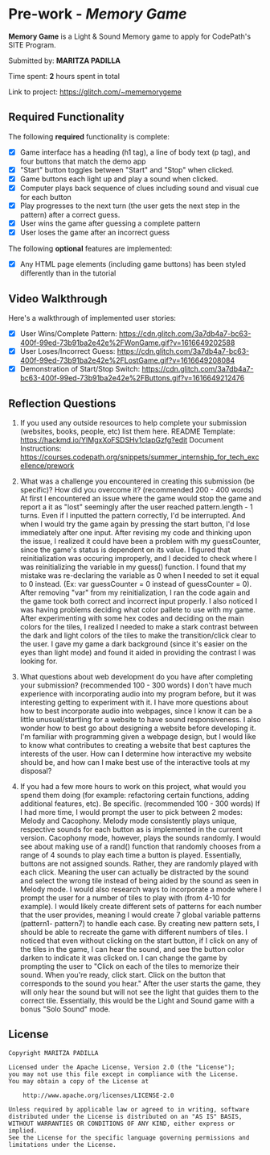# Pre-work - *Memory Game*

**Memory Game** is a Light & Sound Memory game to apply for CodePath's SITE Program. 

Submitted by: **MARITZA PADILLA**

Time spent: **2** hours spent in total

Link to project: https://glitch.com/~mememorygeme 

## Required Functionality

The following **required** functionality is complete:

* [X] Game interface has a heading (h1 tag), a line of body text (p tag), and four buttons that match the demo app
* [X] "Start" button toggles between "Start" and "Stop" when clicked. 
* [X] Game buttons each light up and play a sound when clicked. 
* [X] Computer plays back sequence of clues including sound and visual cue for each button
* [X] Play progresses to the next turn (the user gets the next step in the pattern) after a correct guess. 
* [X] User wins the game after guessing a complete pattern
* [X] User loses the game after an incorrect guess

The following **optional** features are implemented:

* [X] Any HTML page elements (including game buttons) has been styled differently than in the tutorial

## Video Walkthrough

Here's a walkthrough of implemented user stories:
* [X] User Wins/Complete Pattern: https://cdn.glitch.com/3a7db4a7-bc63-400f-99ed-73b91ba2e42e%2FWonGame.gif?v=1616649202588
* [X] User Loses/Incorrect Guess: https://cdn.glitch.com/3a7db4a7-bc63-400f-99ed-73b91ba2e42e%2FLostGame.gif?v=1616649208084
* [X] Demonstration of Start/Stop Switch: https://cdn.glitch.com/3a7db4a7-bc63-400f-99ed-73b91ba2e42e%2FButtons.gif?v=1616649212476

## Reflection Questions
1. If you used any outside resources to help complete your submission (websites, books, people, etc) list them here. 
README Template: https://hackmd.io/YIMgxXoFSDSHv1clapGzfg?edit
Document Instructions: https://courses.codepath.org/snippets/summer_internship_for_tech_excellence/prework

2. What was a challenge you encountered in creating this submission (be specific)? How did you overcome it? (recommended 200 - 400 words) 
At first I encountered an issue where the game would stop the game and report a it as "lost" seemingly after the user reached pattern.length - 1 turns.
Even if I inputted the pattern correctly, I'd be interrupted. And when I would try the game again by pressing the start button, I'd lose immediately
after one input. After revising my code and thinking upon the issue, I realized it could have been a problem with my guessCounter, since the game's status
is dependent on its value. I figured that reinitialization was occuring improperly, and I decided to check where I was reinitializing the variable in my guess() function. 
I found that my mistake was re-declaring the variable as 0 when I needed to set it equal to 0 instead. (Ex: var guessCounter = 0 instead of guessCounter = 0). After 
removing "var" from my reinitialization, I ran the code again and the game took both correct and incorrect input properly. I also noticed I was having problems
deciding what color pallete to use with my game. After experimenting with some hex codes and deciding on the main colors for the tiles, I realized I needed to make a 
stark contrast between the dark and light colors of the tiles to make the transition/click clear to the user. I gave my game a dark background (since it's easier on the
eyes than light mode) and found it aided in providing the contrast I was looking for.

3. What questions about web development do you have after completing your submission? (recommended 100 - 300 words) 
I don't have much experience with incorporating audio into my program before, but it was interesting getting to experiment with it.
I have more questions about how to best incorporate audio into webpages, since I know it can be a little unusual/startling for a website
to have sound responsiveness. I also wonder how to best go about designing a website before developing it. I'm familiar with programming
given a webpage design, but I would like to know what contributes to creating a website that best captures the interests of the user.
How can I determine how interactive my website should be, and how can I make best use of the interactive tools at my disposal?

4. If you had a few more hours to work on this project, what would you spend them doing (for example: refactoring certain functions, adding additional features, etc). Be specific. (recommended 100 - 300 words) 
If I had more time, I would prompt the user to pick between 2 modes: Melody and Cacophony. Melody mode consistently plays unique, respective sounds for each button as is implemented in the 
current version. Cacophony mode, however, plays the sounds randomly. I would see about making use of a rand() function that randomly chooses from a range of 4 sounds to play each time a button is played.
Essentially, buttons are not assigned sounds. Rather, they are randomly played with each click.
Meaning the user can actually be distracted by the sound and select the wrong tile instead of being aided by the sound as seen in Melody mode. 
I would also research ways to incorporate a mode where I prompt the user for a number of tiles to play with (from 4-10 for example). I would likely create different sets of patterns for each number that the user
provides, meaning I would create 7 global variable patterns (pattern1- pattern7) to handle each case. By creating new pattern sets, I should be able to recreate the game with different numbers of tiles.
I noticed that even without clicking on the start button, if I click on any of the tiles in the game, I can hear the sound, and see the button color darken to indicate it was clicked on. I can change the game by
prompting the user to "Click on each of the tiles to memorize their sound. When you're ready, click start. Click on the button that corresponds to the sound you hear." After the user starts the game, they will only
hear the sound but will not see the light that guides them to the correct tile. Essentially, this would be the Light and Sound game with a bonus "Solo Sound" mode.



## License

    Copyright MARITZA PADILLA

    Licensed under the Apache License, Version 2.0 (the "License");
    you may not use this file except in compliance with the License.
    You may obtain a copy of the License at

        http://www.apache.org/licenses/LICENSE-2.0

    Unless required by applicable law or agreed to in writing, software
    distributed under the License is distributed on an "AS IS" BASIS,
    WITHOUT WARRANTIES OR CONDITIONS OF ANY KIND, either express or implied.
    See the License for the specific language governing permissions and
    limitations under the License.
